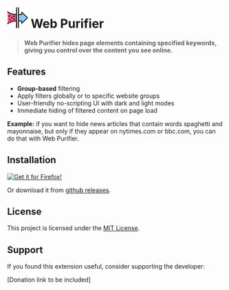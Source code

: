 # ![icon](icons/webpurifier_48.png) Web Purifier

> **Web Purifier hides page elements containing specified keywords, giving you control over the content you see online.**

## Features

- **Group-based** filtering 
- Apply filters globally or to specific website groups
- User-friendly no-scripting UI with dark and light modes 
- Immediate hiding of filtered content on page load

**Example:** if you want to hide news articles that contain words spaghetti and mayonnaise, but only if they appear on nytimes.com or bbc.com, you can do that with Web Purifier. 
 
## Installation

[![Get it for Firefox!](https://i.imgur.com/TMOLdK6.png)](https://addons.mozilla.org/firefox/addon/web-purifier/)

Or download it from [github releases](https://github.com/yourusername/web-purifier/releases/latest).

## License

This project is licensed under the [MIT License](LICENSE).

## Support

If you found this extension useful, consider supporting the developer:

[Donation link to be included]
